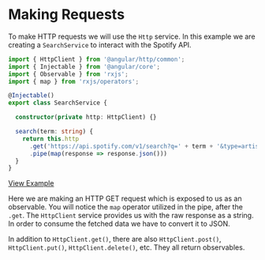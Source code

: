 # Making Requests

To make HTTP requests we will use the `Http` service. In this example we are creating a `SearchService` to interact with the Spotify API.

```typescript
import { HttpClient } from '@angular/http/common';
import { Injectable } from '@angular/core';
import { Observable } from 'rxjs';
import { map } from 'rxjs/operators';

@Injectable()
export class SearchService {

  constructor(private http: HttpClient) {}

  search(term: string) {
    return this.http
      .get('https://api.spotify.com/v1/search?q=' + term + '&type=artist')
      .pipe(map(response => response.json()))
  }
}
```

[View Example](http://plnkr.co/edit/C8Zv9i?p=preview)

Here we are making an HTTP GET request which is exposed to us as an observable. You will notice the `map` operator utilized in the pipe, after the `.get`. The `HttpClient` service provides us with the raw response as a string. In order to consume the fetched data we have to convert it to JSON.

In addition to `HttpClient.get()`, there are also `HttpClient.post()`, `HttpClient.put()`, `HttpClient.delete()`, etc. They all return observables.

